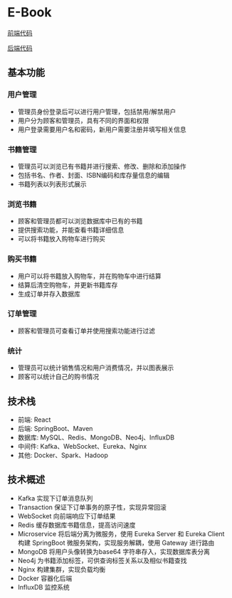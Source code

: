 # E-Book

[前端代码](https://github.com/Uric369/E-Book/tree/frontend)

[后端代码](https://github.com/Uric369/E-Book/tree/backend)

## 基本功能
### 用户管理
- 管理员身份登录后可以进行用户管理，包括禁用/解禁用户
- 用户分为顾客和管理员，具有不同的界面和权限
- 用户登录需要用户名和密码，新用户需要注册并填写相关信息

### 书籍管理
- 管理员可以浏览已有书籍并进行搜索、修改、删除和添加操作
- 包括书名、作者、封面、ISBN编码和库存量信息的编辑
- 书籍列表以列表形式展示

### 浏览书籍
- 顾客和管理员都可以浏览数据库中已有的书籍
- 提供搜索功能，并能查看书籍详细信息
- 可以将书籍放入购物车进行购买

### 购买书籍
- 用户可以将书籍放入购物车，并在购物车中进行结算
- 结算后清空购物车，并更新书籍库存
- 生成订单并存入数据库

### 订单管理
- 顾客和管理员可查看订单并使用搜索功能进行过滤

### 统计
- 管理员可以统计销售情况和用户消费情况，并以图表展示
- 顾客可以统计自己的购书情况

## 技术栈
- 前端: React
- 后端: SpringBoot、Maven
- 数据库: MySQL、Redis、MongoDB、Neo4j、InfluxDB
- 中间件: Kafka、WebSocket、Eureka、Nginx
- 其他: Docker、Spark、Hadoop

## 技术概述
- Kafka 实现下订单消息队列
- Transaction 保证下订单事务的原子性，实现异常回滚
- WebSocket 向前端响应下订单结果
- Redis 缓存数据库书籍信息，提高访问速度
- Microservice 将后端分离为微服务，使用 Eureka Server 和 Eureka Client 构建 SpringBoot 微服务架构，实现服务解耦，使用 Gateway 进行路由
- MongoDB 将用户头像转换为base64 字符串存入，实现数据库表分离
- Neo4j 为书籍添加标签，可供查询标签关系以及相似书籍查找
- Nginx 构建集群，实现负载均衡
- Docker 容器化后端
- InfluxDB 监控系统
